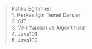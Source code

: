 > Patika Eğitimleri <br /> 
    1. Herkes İçin Temel Dersler <br /> 
    2. GIT <br /> 
    3. Veri Yapıları ve Algoritmalar <br /> 
    4. Java101 <br /> 
    5. Java102 <br />